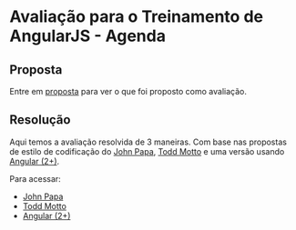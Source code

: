 # Avaliação para o Treinamento de AngularJS - Agenda

## Proposta

Entre em [proposta](Proposta) para ver o que foi proposto como avaliação.

## Resolução

Aqui temos a avaliação resolvida de 3 maneiras. Com base nas propostas de estilo de codificação do [John Papa](https://github.com/johnpapa/angular-styleguide/blob/master/a1/README.md#routing), [Todd Motto](https://github.com/toddmotto/angularjs-styleguide) e uma versão usando [Angular (2+)](https://angular.io/).

Para acessar:

* [John Papa](resolucao_john-papa)
* [Todd Motto](resolucao_todd-motto)
* [Angular (2+)](resolucao_angular)
